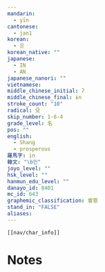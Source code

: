 ```yaml
---
mandarin:
  - yīn
cantonese:
  - jan1
korean:
  - 은
korean_native: ""
japanese:
  - IN
  - AN
japanese_nanori: ""
vietnamese:
middle_chinese_initial: ʔ
middle_chinese_final: ɨn
stroke_count: "10"
radical: 殳
skip_number: 1-6-4
grade_level: 名
pos: ""
english:
  - Shang
  - prosperous
羅馬字: in
韓文: "\b인"
joyo_level: ""
hsk_level: ""
hanmun_edu_level: ""
danayo_id: 8401
mc_id: 643
graphemic_classification: 會意
stand_in: "FALSE"
aliases:
---
```

```meta-bind-embed
[[nav/char_info]]
```

# Notes
